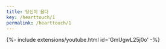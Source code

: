 ```yaml
---
title: 당신이 옳다
key: /hearttouch/1
permalink: /hearttouch/1
---
```


<div>{%- include extensions/youtube.html id='GmUgwL25j0o' -%}</div>
